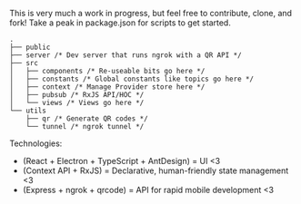 This is very much a work in progress, but feel free to contribute, clone, and fork! Take a peak in package.json for scripts to get started.

```
.
├── public
├── server /* Dev server that runs ngrok with a QR API */
├── src
│   ├── components /* Re-useable bits go here */
│   ├── constants /* Global constants like topics go here */
│   ├── context /* Manage Provider store here */
│   ├── pubsub /* RxJS API/HOC */
│   └── views /* Views go here */
└── utils
    ├── qr /* Generate QR codes */
    └── tunnel /* ngrok tunnel */
```

Technologies: 
- (React + Electron + TypeScript + AntDesign) = UI <3
- (Context API + RxJS) = Declarative, human-friendly state management <3
- (Express + ngrok + qrcode) =  API for rapid mobile development <3